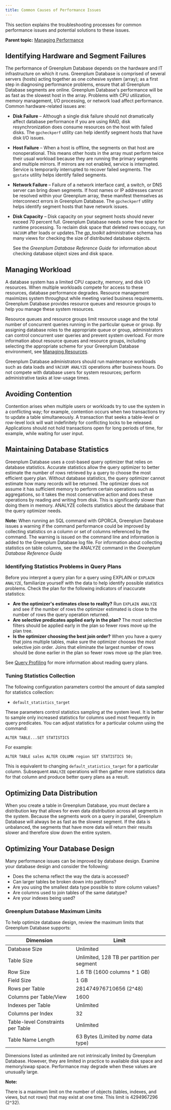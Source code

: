 ```yaml
---
title: Common Causes of Performance Issues 
---
```


This section explains the troubleshooting processes for common performance issues and potential solutions to these issues.

**Parent topic:** [Managing Performance](partV.html)

## <a id="topic2"></a>Identifying Hardware and Segment Failures 

The performance of Greenplum Database depends on the hardware and IT infrastructure on which it runs. Greenplum Database is comprised of several servers \(hosts\) acting together as one cohesive system \(array\); as a first step in diagnosing performance problems, ensure that all Greenplum Database segments are online. Greenplum Database's performance will be as fast as the slowest host in the array. Problems with CPU utilization, memory management, I/O processing, or network load affect performance. Common hardware-related issues are:

-   **Disk Failure** – Although a single disk failure should not dramatically affect database performance if you are using RAID, disk resynchronization does consume resources on the host with failed disks. The `gpcheckperf` utility can help identify segment hosts that have disk I/O issues.
-   **Host Failure** – When a host is offline, the segments on that host are nonoperational. This means other hosts in the array must perform twice their usual workload because they are running the primary segments and multiple mirrors. If mirrors are not enabled, service is interrupted. Service is temporarily interrupted to recover failed segments. The `gpstate` utility helps identify failed segments.
-   **Network Failure** – Failure of a network interface card, a switch, or DNS server can bring down segments. If host names or IP addresses cannot be resolved within your Greenplum array, these manifest themselves as interconnect errors in Greenplum Database. The `gpcheckperf` utility helps identify segment hosts that have network issues.
-   **Disk Capacity** – Disk capacity on your segment hosts should never exceed 70 percent full. Greenplum Database needs some free space for runtime processing. To reclaim disk space that deleted rows occupy, run `VACUUM` after loads or updates.The *gp\_toolkit* administrative schema has many views for checking the size of distributed database objects.

    See the *Greenplum Database Reference Guide* for information about checking database object sizes and disk space.


## <a id="topic3"></a>Managing Workload 

A database system has a limited CPU capacity, memory, and disk I/O resources. When multiple workloads compete for access to these resources, database performance degrades. Resource management maximizes system throughput while meeting varied business requirements. Greenplum Database provides resource queues and resource groups to help you manage these system resources.

Resource queues and resource groups limit resource usage and the total number of concurrent queries running in the particular queue or group. By assigning database roles to the appropriate queue or group, administrators can control concurrent user queries and prevent system overload. For more information about resource queues and resource groups, including selecting the appropriate scheme for your Greenplum Database environment, see [Managing Resources](wlmgmt.html).

Greenplum Database administrators should run maintenance workloads such as data loads and `VACUUM ANALYZE` operations after business hours. Do not compete with database users for system resources; perform administrative tasks at low-usage times.

## <a id="topic4"></a>Avoiding Contention 

Contention arises when multiple users or workloads try to use the system in a conflicting way; for example, contention occurs when two transactions try to update a table simultaneously. A transaction that seeks a table-level or row-level lock will wait indefinitely for conflicting locks to be released. Applications should not hold transactions open for long periods of time, for example, while waiting for user input.

## <a id="topic5"></a>Maintaining Database Statistics 

Greenplum Database uses a cost-based query optimizer that relies on database statistics. Accurate statistics allow the query optimizer to better estimate the number of rows retrieved by a query to choose the most efficient query plan. Without database statistics, the query optimizer cannot estimate how many records will be returned. The optimizer does not assume it has sufficient memory to perform certain operations such as aggregations, so it takes the most conservative action and does these operations by reading and writing from disk. This is significantly slower than doing them in memory. ANALYZE collects statistics about the database that the query optimizer needs.

**Note:** When running an SQL command with GPORCA, Greenplum Database issues a warning if the command performance could be improved by collecting statistics on a column or set of columns referenced by the command. The warning is issued on the command line and information is added to the Greenplum Database log file. For information about collecting statistics on table columns, see the ANALYZE command in the *Greenplum Database Reference Guide*

### <a id="topic6"></a>Identifying Statistics Problems in Query Plans 

Before you interpret a query plan for a query using EXPLAIN or `EXPLAIN ANALYZE`, familiarize yourself with the data to help identify possible statistics problems. Check the plan for the following indicators of inaccurate statistics:

-   **Are the optimizer's estimates close to reality?** Run `EXPLAIN ANALYZE` and see if the number of rows the optimizer estimated is close to the number of rows the query operation returned.
-   **Are selective predicates applied early in the plan?** The most selective filters should be applied early in the plan so fewer rows move up the plan tree.
-   **Is the optimizer choosing the best join order?** When you have a query that joins multiple tables, make sure the optimizer chooses the most selective join order. Joins that eliminate the largest number of rows should be done earlier in the plan so fewer rows move up the plan tree.

See [Query Profiling](query/topics/query-profiling.html) for more information about reading query plans.

### <a id="topic7"></a>Tuning Statistics Collection 

The following configuration parameters control the amount of data sampled for statistics collection:

-   `default_statistics_target`

These parameters control statistics sampling at the system level. It is better to sample only increased statistics for columns used most frequently in query predicates. You can adjust statistics for a particular column using the command:

`ALTER TABLE...SET STATISTICS`

For example:

```
ALTER TABLE sales ALTER COLUMN region SET STATISTICS 50;

```

This is equivalent to changing `default_statistics_target` for a particular column. Subsequent `ANALYZE` operations will then gather more statistics data for that column and produce better query plans as a result.

## <a id="topic8"></a>Optimizing Data Distribution 

When you create a table in Greenplum Database, you must declare a distribution key that allows for even data distribution across all segments in the system. Because the segments work on a query in parallel, Greenplum Database will always be as fast as the slowest segment. If the data is unbalanced, the segments that have more data will return their results slower and therefore slow down the entire system.

## <a id="topic9"></a>Optimizing Your Database Design 

Many performance issues can be improved by database design. Examine your database design and consider the following:

-   Does the schema reflect the way the data is accessed?
-   Can larger tables be broken down into partitions?
-   Are you using the smallest data type possible to store column values?
-   Are columns used to join tables of the same datatype?
-   Are your indexes being used?

### <a id="topic10"></a>Greenplum Database Maximum Limits 

To help optimize database design, review the maximum limits that Greenplum Database supports:

|Dimension|Limit|
|---------|-----|
|Database Size|Unlimited|
|Table Size|Unlimited, 128 TB per partition per segment|
|Row Size|1.6 TB \(1600 columns \* 1 GB\)|
|Field Size|1 GB|
|Rows per Table|281474976710656 \(2^48\)|
|Columns per Table/View|1600|
|Indexes per Table|Unlimited|
|Columns per Index|32|
|Table-level Constraints per Table|Unlimited|
|Table Name Length|63 Bytes \(Limited by *name* data type\)|

Dimensions listed as unlimited are not intrinsically limited by Greenplum Database. However, they are limited in practice to available disk space and memory/swap space. Performance may degrade when these values are unusually large.

**Note:**

There is a maximum limit on the number of objects \(tables, indexes, and views, but not rows\) that may exist at one time. This limit is 4294967296 \(2^32\).

